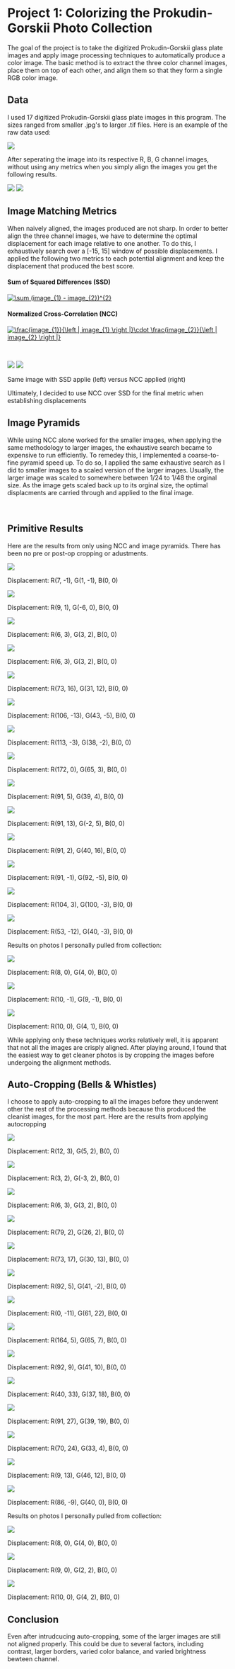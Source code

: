 Project 1: Colorizing the Prokudin-Gorskii Photo Collection
===========================================================

The goal of the project is to take the digitized Prokudin-Gorskii glass
plate images and apply image processing techniques to automatically
produce a color image. The basic method is to extract the three color
channel images, place them on top of each other, and align them so that
they form a single RGB color image.

Data
----

I used 17 digitized Prokudin-Gorskii glass plate images in this program.
The sizes ranged from smaller .jpg's to larger .tif files. Here is an
example of the raw data used:


![](Data/cathedral.jpg)

After seperating the image into its respective R, B, G channel images,
without using any metrics when you simply align the images you get the
following results. 

![](outputs/original/og_cathedral.jpg)
![](outputs/original/og_monastery.jpg)

Image Matching Metrics
----------------------

When naively aligned, the images produced are not sharp. In order to
better align the three channel images, we have to determine the optimal
displacement for each image relative to one another. To do this, I
exhaustively search over a [-15, 15] window of possible displacements. I
applied the following two metrics to each potential alignment and keep
the displacement that produced the best score.

#### Sum of Squared Differences (SSD)

[![](https://latex.codecogs.com/gif.latex?\sum&space;(image_{1}&space;-&space;image_{2})^{2} "\sum (image_{1} - image_{2})^{2}")](https://www.codecogs.com/eqnedit.php?latex=\sum&space;(image_{1}&space;-&space;image_{2})^{2})

#### Normalized Cross-Correlation (NCC)

[![](https://latex.codecogs.com/gif.latex?\frac{image_{1}}{\left&space;|&space;image_{1}&space;\right&space;|}\cdot&space;\frac{image_{2}}{\left&space;|&space;image_{2}&space;\right&space;|} "\frac{image_{1}}{\left | image_{1} \right |}\cdot \frac{image_{2}}{\left | image_{2} \right |}")](https://www.codecogs.com/eqnedit.php?latex=\frac{image_{1}}{\left&space;|&space;image_{1}&space;\right&space;|}\cdot&space;\frac{image_{2}}{\left&space;|&space;image_{2}&space;\right&space;|})

 

![](outputs/ssd_cathedral.jpg) ![](outputs/ncc_cathedral.jpg)

Same image with SSD applie (left) versus NCC applied (right)

Ultimately, I decided to use NCC over SSD for the final metric when
establishing displacements

Image Pyramids
--------------

While using NCC alone worked for the smaller images, when applying the
same methodology to larger images, the exhaustive search became to
expensive to run efficiently. To remedey this, I implemented a
coarse-to-fine pyramid speed up. To do so, I applied the same exhaustive
search as I did to smaller images to a scaled version of the larger
images. Usually, the larger image was scaled to somewhere between 1/24
to 1/48 the orginal size. As the image gets scaled back up to its
orginal size, the optimal displacments are carried through and applied
to the final image.

 

Primitive Results
-----------------

Here are the results from only using NCC and image pyramids. There has
been no pre or post-op cropping or adustments.

![](outputs/pyramid_only/po_cathedral.jpg)

Displacement: R(7, -1), G(1, -1), B(0, 0)

![](outputs/pyramid_only/po_monastery.jpg)

Displacement: R(9, 1), G(-6, 0), B(0, 0)

![](outputs/pyramid_only/po_tobolsk.jpg)

Displacement: R(6, 3), G(3, 2), B(0, 0)

![](outputs/pyramid_only/po_castle.jpg)

Displacement: R(6, 3), G(3, 2), B(0, 0)

![](outputs/pyramid_only/po_icon.jpg)

Displacement: R(73, 16), G(31, 12), B(0, 0)

![](outputs/pyramid_only/po_lady.jpg)

Displacement: R(106, -13), G(43, -5), B(0, 0)

![](outputs/pyramid_only/po_self_portrait.jpg)

Displacement: R(113, -3), G(38, -2), B(0, 0)

![](outputs/pyramid_only/po_melons.jpg)

Displacement: R(172, 0), G(65, 3), B(0, 0)

![](outputs/pyramid_only/po_three_generations.jpg)

Displacement: R(91, 5), G(39, 4), B(0, 0)

![](outputs/pyramid_only/po_emir.jpg)

Displacement: R(91, 13), G(-2, 5), B(0, 0)

![](outputs/pyramid_only/po_onion_church.jpg)

Displacement: R(91, 2), G(40, 16), B(0, 0)

![](outputs/pyramid_only/po_train.jpg)

Displacement: R(91, -1), G(92, -5), B(0, 0)

![](outputs/pyramid_only/po_harvesters.jpg)

Displacement: R(104, 3), G(100, -3), B(0, 0)

![](outputs/pyramid_only/po_workshop.jpg)

Displacement: R(53, -12), G(40, -3), B(0, 0)

Results on photos I personally pulled from collection:

![](outputs/pyramid_only/po_church.jpg)

Displacement: R(8, 0), G(4, 0), B(0, 0)

![](outputs/pyramid_only/po_old_gates.jpg)

Displacement: R(10, -1), G(9, -1), B(0, 0)

![](outputs/pyramid_only/po_fisherman.jpg)

Displacement: R(10, 0), G(4, 1), B(0, 0)

While applying only these techniques works relatively well, it is
apparent that not all the images are crisply aligned. After playing
around, I found that the easiest way to get cleaner photos is by
cropping the images before undergoing the alignment methods.

Auto-Cropping (Bells & Whistles)
--------------------------------

I choose to apply auto-cropping to all the images before they underwent
other the rest of the processing methods because this produced the
cleanist images, for the most part. Here are the results from applying
autocropping

![](outputs/auto_crop/ac_cathedral.jpg)

Displacement: R(12, 3), G(5, 2), B(0, 0)

![](outputs/auto_crop/ac_monastery.jpg)

Displacement: R(3, 2), G(-3, 2), B(0, 0)

![](outputs/auto_crop/ac_tobolsk.jpg)

Displacement: R(6, 3), G(3, 2), B(0, 0)

![](outputs/auto_crop/ac_castle.jpg)

Displacement: R(79, 2), G(26, 2), B(0, 0)

![](outputs/auto_crop/ac_icon.jpg)

Displacement: R(73, 17), G(30, 13), B(0, 0)

![](outputs/auto_crop/ac_lady.jpg)

Displacement: R(92, 5), G(41, -2), B(0, 0)

![](outputs/auto_crop/ac_self_portrait.jpg)

Displacement: R(0, -11), G(61, 22), B(0, 0)

![](outputs/auto_crop/ac_melons.jpg)

Displacement: R(164, 5), G(65, 7), B(0, 0)

![](outputs/auto_crop/ac_three_generations.jpg)

Displacement: R(92, 9), G(41, 10), B(0, 0)

![](outputs/auto_crop/ac_emir.jpg)

Displacement: R(40, 33), G(37, 18), B(0, 0)

![](outputs/auto_crop/ac_onion_church.jpg)

Displacement: R(91, 27), G(39, 19), B(0, 0)

![](outputs/auto_crop/ac_train.jpg)

Displacement: R(70, 24), G(33, 4), B(0, 0)

![](outputs/auto_crop/ac_harvesters.jpg)

Displacement: R(9, 13), G(46, 12), B(0, 0)

![](outputs/auto_crop/ac_workshop.jpg)

Displacement: R(86, -9), G(40, 0), B(0, 0)

Results on photos I personally pulled from collection:

![](outputs/auto_crop/ac_church.jpg)

Displacement: R(8, 0), G(4, 0), B(0, 0)

![](outputs/auto_crop/ac_old_gates.jpg)

Displacement: R(9, 0), G(2, 2), B(0, 0)

![](outputs/auto_crop/ac_fisherman.jpg)

Displacement: R(10, 0), G(4, 2), B(0, 0)

Conclusion
----------

Even after intrudcucing auto-cropping, some of the larger images are
still not aligned properly. This could be due to several factors,
including contrast, larger borders, varied color balance, and varied
brightness bewteen channel.
